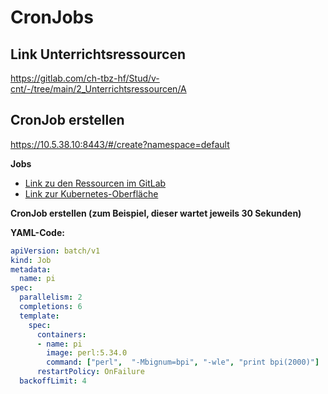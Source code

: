 # CronJobs
## Link Unterrichtsressourcen

https://gitlab.com/ch-tbz-hf/Stud/v-cnt/-/tree/main/2_Unterrichtsressourcen/A

## CronJob erstellen

https://10.5.38.10:8443/#/create?namespace=default


**Jobs**

- [Link zu den Ressourcen im GitLab](https://gitlab.com/ch-tbz-hf/Stud/v-cnt/-/tree/main/2_Unterrichtsressourcen/A)
- [Link zur Kubernetes-Oberfläche](https://10.5.38.10:8443/#/create?namespace=default)

**CronJob erstellen (zum Beispiel, dieser wartet jeweils 30 Sekunden)**

**YAML-Code:**

```yaml
apiVersion: batch/v1
kind: Job
metadata:
  name: pi
spec:
  parallelism: 2
  completions: 6
  template:
    spec:
      containers:
      - name: pi
        image: perl:5.34.0
        command: ["perl",  "-Mbignum=bpi", "-wle", "print bpi(2000)"]
      restartPolicy: OnFailure
  backoffLimit: 4
